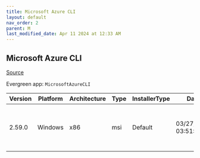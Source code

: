 ```yaml
---
title: Microsoft Azure CLI
layout: default
nav_order: 2
parent: M
last_modified_date: Apr 11 2024 at 12:33 AM
---
```


## Microsoft Azure CLI

[Source](https://learn.microsoft.com/en-au/cli/azure/)

Evergreen app: `MicrosoftAzureCLI`

| Version | Platform | Architecture | Type | InstallerType | Date                | Size     | URI                                                                                                                                                                                      |
| ------- | -------- | ------------ | ---- | ------------- | ------------------- | -------- | ---------------------------------------------------------------------------------------------------------------------------------------------------------------------------------------- |
| 2.59.0  | Windows  | x86          | msi  | Default       | 03/27/2024 03:51:52 | 70356992 | [https://github.com/Azure/azure-cli/releases/download/azure-cli-2.59.0/azure-cli-2.59.0.msi](https://github.com/Azure/azure-cli/releases/download/azure-cli-2.59.0/azure-cli-2.59.0.msi) |
